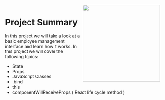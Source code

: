 <img src="https://devmounta.in/img/logowhiteblue.png" width="250" align="right">

# Project Summary

In this project we will take a look at a basic employee management interface and learn how it works. In this project we will cover the following topics: 

* State
* Props
* JavaScript Classes
* .bind
* this
* componentWillReceiveProps ( React life cycle method )


